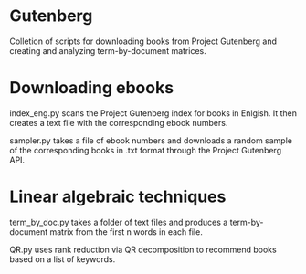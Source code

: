 # Gutenberg
Colletion of scripts for downloading books from Project Gutenberg and creating and analyzing term-by-document matrices.

# Downloading ebooks
index_eng.py scans the Project Gutenberg index for books in Enlgish. It then creates a text file with the corresponding ebook numbers.

sampler.py takes a file of ebook numbers and downloads a random sample of the corresponding books in .txt format through the Project Gutenberg API.

# Linear algebraic techniques
term_by_doc.py takes a folder of text files and produces a term-by-document matrix from the first n words in each file.

QR.py uses rank reduction via QR decomposition to recommend books based on a list of keywords.
